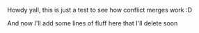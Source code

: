 Howdy yall, this is just a test to see how conflict merges work :D

And now I'll add some lines of fluff here that I'll delete soon
